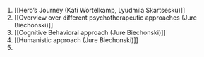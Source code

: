1. [[Hero’s Journey (Kati Wortelkamp, Lyudmila Skartsesku)]]
2. [[Overview over different psychotherapeutic approaches (Jure Biechonski)]] 
3. [[Cognitive Behavioral approach (Jure Biechonski)]]
4. [[Humanistic approach (Jure Biechonski)]]
6. 